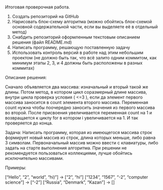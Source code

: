 Итоговая проверочная работа.

1. Создать репозиторий на GitHub
2. Нарисовать блок-схему алгоритма (можно обойтись блок-схемой основной содержательной части, если вы выделяете её в отдельный метод)
3. Снабдить репозиторий оформленным текстовым описанием решения (файл README.md)
4. Написать программу, решающую поставленную задачу
5. Использовать контроль версий в работе над этим небольшим проектом 
(не должно быть так, что всё залито одним коммитом, как минимум этапы 2, 3, и 4 должны быть расположены в разных коммитах)

Описание решения:

Сначало объявляется два массива: изначальный и вторый такой же длины. 
Потом метод, в котором цикл соразмерный длине массива, внутри цикла проверка условия
( <=3 ), если да элемент первого массива заносится в count элемента второго массива.
Переменная count нужна чтобы поочередно заносить значения из первого массива во второй. 
После присвоения увеличивается переменная count на 1 и возвращается к циклу for в котором i увеличивается на 1. И так проверяется до конца.


Задача: Написать программу, которая из имеющегося массива строк формирует новый массив из строк, длина которых меньше, либо равна 3 символам. 
Первоначальный массив можно ввести с клавиатуры, либо задать на старте выполнения алгоритма. 
При решении не рекомендуется пользоваться коллекциями, лучше обойтись исключительно массивами.

Примеры: 

[“Hello”, “2”, “world”, “hi)”] → [“2”, “hi”]
[“1234”, “1567”, “-2”, “computer science”] → [“-2”]
[“Russia”, “Denmark”, “Kazan”] → []